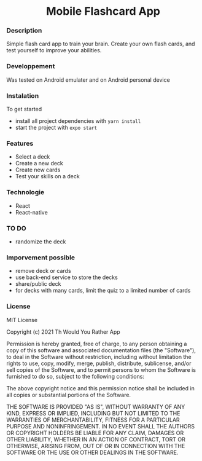 <h1 align="center">Mobile Flashcard App</h1>

### Description
Simple flash card app to train your brain.
Create your own flash cards, and test yourself to improve your abilities.

### Developpement
Was tested on Android emulater and on Android personal device

### Instalation ###
To get started
* install all project dependencies with `yarn install`
* start the project with `expo start`

### Features
* Select a deck
* Create a new deck
* Create new cards
* Test your skills on a deck

### Technologie
* React
* React-native

### TO DO
* randomize the deck

### Imporvement possible
* remove deck or cards
* use back-end service to store the decks
* share/public deck 
* for decks with many cards, limit the quiz to a limited number of cards

### License

MIT License

Copyright (c) 2021 Th Would You Rather App

Permission is hereby granted, free of charge, to any person obtaining a copy
of this software and associated documentation files (the "Software"), to deal
in the Software without restriction, including without limitation the rights
to use, copy, modify, merge, publish, distribute, sublicense, and/or sell
copies of the Software, and to permit persons to whom the Software is
furnished to do so, subject to the following conditions:

The above copyright notice and this permission notice shall be included in all
copies or substantial portions of the Software.

THE SOFTWARE IS PROVIDED "AS IS", WITHOUT WARRANTY OF ANY KIND, EXPRESS OR
IMPLIED, INCLUDING BUT NOT LIMITED TO THE WARRANTIES OF MERCHANTABILITY,
FITNESS FOR A PARTICULAR PURPOSE AND NONINFRINGEMENT. IN NO EVENT SHALL THE
AUTHORS OR COPYRIGHT HOLDERS BE LIABLE FOR ANY CLAIM, DAMAGES OR OTHER
LIABILITY, WHETHER IN AN ACTION OF CONTRACT, TORT OR OTHERWISE, ARISING FROM,
OUT OF OR IN CONNECTION WITH THE SOFTWARE OR THE USE OR OTHER DEALINGS IN THE
SOFTWARE.